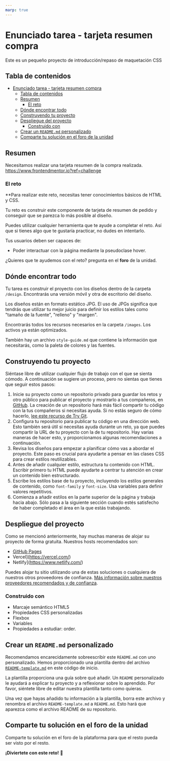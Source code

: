 ```yaml
---
marp: true
---
```


# Enunciado tarea - tarjeta resumen compra
Este es un pequeño proyecto de introducción/repaso de maquetación CSS

## Tabla de contenidos

- [Enunciado tarea - tarjeta resumen compra](#enunciado-tarea---tarjeta-resumen-compra)
  - [Tabla de contenidos](#tabla-de-contenidos)
  - [Resumen](#resumen)
    - [El reto](#el-reto)
  - [Dónde encontrar todo](#dónde-encontrar-todo)
  - [Construyendo tu proyecto](#construyendo-tu-proyecto)
  - [Despliegue del proyecto](#despliegue-del-proyecto)
    - [Construido con](#construido-con)
  - [Crear un `README.md` personalizado](#crear-un-readmemd-personalizado)
  - [Comparte tu solución en el foro de la unidad](#comparte-tu-solución-en-el-foro-de-la-unidad)

## Resumen
Necesitamos realizar una tarjeta resumen de la compra realizada.
https://www.frontendmentor.io?ref=challenge
### El reto
**Para realizar este reto, necesitas tener conocimientos básicos de HTML y CSS.

Tu reto es construir este componente de tarjeta de resumen de pedido y conseguir que se parezca lo más posible al diseño.

Puedes utilizar cualquier herramienta que te ayude a completar el reto. Así que si tienes algo que te gustaría practicar, no dudes en intentarlo.

Tus usuarios deben ser capaces de:

- Poder interactuar con la página mediante la pseudoclase hover.

¿Quieres que te ayudemos con el reto? pregunta en el **foro** de la unidad.

## Dónde encontrar todo

Tu tarea es construir el proyecto con los diseños dentro de la carpeta `/design`. Encontrarás una versión móvil y otra de escritorio del diseño. 

Los diseños están en formato estático JPG. El uso de JPGs significa que tendrás que utilizar tu mejor juicio para definir los estilos tales como "tamaño de la fuente", "relleno" y "margen".

Encontrarás todos los recursos necesarios en la carpeta `/images`. Los activos ya están optimizados.

También hay un archivo `style-guide.md` que contiene la información que necesitarás, como la paleta de colores y las fuentes.

## Construyendo tu proyecto

Siéntase libre de utilizar cualquier flujo de trabajo con el que se sienta cómodo. A continuación se sugiere un proceso, pero no sientas que tienes que seguir estos pasos:

1. Inicie su proyecto como un repositorio privado para guardar los retos y otro público para publicar el proyecto y mostrarlo a tus compañeros, en [GitHub](https://github.com/). La creación de un repositorio hará más fácil compartir tu código con la tus compañeros si necesitas ayuda. Si no estás seguro de cómo hacerlo, [lee este recurso de Try Git](https://try.github.io/).
2. Configura tu repositorio para publicar tu código en una dirección web. Esto también será útil si necesitas ayuda durante un reto, ya que puedes compartir la URL de tu proyecto con la de tu repositorio. Hay varias maneras de hacer esto, y proporcionamos algunas recomendaciones a continuación.
3. Revisa los diseños para empezar a planificar cómo vas a abordar el proyecto. Este paso es crucial para ayudarte a pensar en las clases CSS para crear estilos reutilizables.
4. Antes de añadir cualquier estilo, estructura tu contenido con HTML. Escribir primero tu HTML puede ayudarte a centrar tu atención en crear un contenido bien estructurado.
5. Escribe los estilos base de tu proyecto, incluyendo los estilos generales de contenido, como `font-family` y `font-size`. Usa variables para definir valores repetitivos.
6. Comienza a añadir estilos en la parte superior de la página y trabaja hacia abajo. Sólo pasa a la siguiente sección cuando estés satisfecho de haber completado el área en la que estás trabajando.

## Despliegue del proyecto

Como se mencionó anteriormente, hay muchas maneras de alojar su proyecto de forma gratuita. Nuestros hosts recomendados son:

- [GitHub Pages](https://pages.github.com/)
- Vercel](https://vercel.com/)
- Netlify](https://www.netlify.com/)

Puedes alojar tu sitio utilizando una de estas soluciones o cualquiera de nuestros otros proveedores de confianza. [Más información sobre nuestros proveedores recomendados y de confianza](https://medium.com/frontend-mentor/frontend-mentor-trusted-hosting-providers-bf000dfebe).

### Construido con

- Marcaje semántico HTML5
- Propiedades CSS personalizadas
- Flexbox
- Variables
- Propiedades a estudiar: order.

## Crear un `README.md` personalizado

Recomendamos encarecidamente sobreescribir este `README.md` con uno personalizado. Hemos proporcionado una plantilla dentro del archivo [`README-template.md`](./README-template.md) en este código de inicio.

La plantilla proporciona una guía sobre qué añadir. Un `README` personalizado le ayudará a explicar tu proyecto y a reflexionar sobre lo aprendido. Por favor, siéntete libre de editar nuestra plantilla tanto como quieras.

Una vez que hayas añadido tu información a la plantilla, borra este archivo y renombra el archivo `README-template.md` a `README.md`. Esto hará que aparezca como el archivo README de su repositorio.

## Comparte tu solución en el foro de la unidad

Comparte tu solución en el foro de la plataforma para que el resto pueda ser visto por el resto. 

**¡Diviertete con este reto!** 🚀